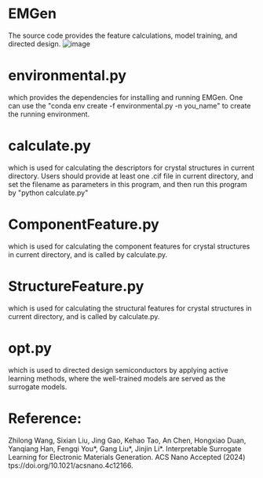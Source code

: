 # EMGen

The source code provides the feature calculations, model training, and directed design.
![image](https://github.com/CodingWZL/ElecML/assets/104205506/59a4c1ab-904e-4eec-9feb-7b30f4134edd)

# environmental.py
which provides the dependencies for installing and running EMGen.
One can use the "conda env create -f environmental.py -n you_name" to create the running environment.

# calculate.py
which is used for calculating the descriptors for crystal structures in current directory. Users should provide at least one .cif file in current directory, and set the filename as parameters in this program, and then run this program by "python calculate.py"

# ComponentFeature.py
which is used for calculating the component features for crystal structures in current directory, and is called by calculate.py.

# StructureFeature.py
which is used for calculating the structural features for crystal structures in current directory, and is called by calculate.py.

# opt.py
which is used to directed design semiconductors by applying active learning methods, where the well-trained models are served as the surrogate models.

# Reference:
Zhilong Wang, Sixian Liu, Jing Gao, Kehao Tao, An Chen, Hongxiao Duan, Yanqiang Han, Fengqi You*, Gang Liu*, Jinjin Li*. Interpretable Surrogate Learning for Electronic Materials Generation. ACS Nano Accepted (2024) tps://doi.org/10.1021/acsnano.4c12166.
